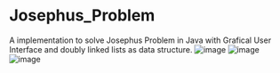 # Josephus_Problem
A implementation to solve Josephus Problem in Java with Grafical User Interface and doubly linked lists as data structure.
![image](https://user-images.githubusercontent.com/82062393/185978409-8c42e654-14d9-4d3c-a8d7-63f5c6a2d1ec.png)
![image](https://user-images.githubusercontent.com/82062393/185978442-8de259a1-e74f-4dfc-b335-b3d30fd74d8a.png)
![image](https://user-images.githubusercontent.com/82062393/185978457-6e99ba25-2cce-4c94-915d-8d1146f323fa.png)
